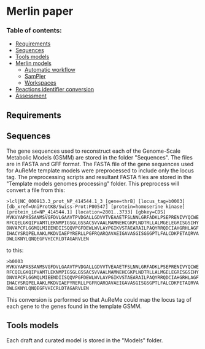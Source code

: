 # Merlin paper

### Table of contents:

- [Requirements](#requirements)
- [Sequences](#sequences)
- [Tools models](#tools-models)
- [Merlin models](#merlin-models)
  - [Automatic workflow](#automatic-workflow)
  - [SamPler](#sampler)
  - [Workspaces](#workspaces)
- [Reactions identifier conversion](#reactions-identifier-conversion)
- [Assessment](#assessment)

## Requirements

## Sequences

The gene sequences used to reconstruct each of the Genome-Scale Metabolic Models (GSMM) are stored in the folder "Sequences".
The files are in FASTA and GFF format. 
The FASTA file of the gene sequences used for AuReMe template models were preprocessed to include only the locus tag. 
The preprocessing scripts and resultant FASTA files are stored in the "Template models genomes processing" folder.
This preprocess will convert a file from this: 

```text
>lcl|NC_000913.3_prot_NP_414544.1_3 [gene=thrB] [locus_tag=b0003] [db_xref=UniProtKB/Swiss-Prot:P00547] [protein=homoserine kinase] [protein_id=NP_414544.1] [location=2801..3733] [gbkey=CDS]
MVKVYAPASSANMSVGFDVLGAAVTPVDGALLGDVVTVEAAETFSLNNLGRFADKLPSEPRENIVYQCWE
RFCQELGKQIPVAMTLEKNMPIGSGLGSSACSVVAALMAMNEHCGKPLNDTRLLALMGELEGRISGSIHY
DNVAPCFLGGMQLMIEENDIISQQVPGFDEWLWVLAYPGIKVSTAEARAILPAQYRRQDCIAHGRHLAGF
IHACYSRQPELAAKLMKDVIAEPYRERLLPGFRQARQAVAEIGAVASGISGSGPTLFALCDKPETAQRVA
DWLGKNYLQNQEGFVHICRLDTAGARVLEN
```

to this:

```text
>b0003
MVKVYAPASSANMSVGFDVLGAAVTPVDGALLGDVVTVEAAETFSLNNLGRFADKLPSEPRENIVYQCWE
RFCQELGKQIPVAMTLEKNMPIGSGLGSSACSVVAALMAMNEHCGKPLNDTRLLALMGELEGRISGSIHY
DNVAPCFLGGMQLMIEENDIISQQVPGFDEWLWVLAYPGIKVSTAEARAILPAQYRRQDCIAHGRHLAGF
IHACYSRQPELAAKLMKDVIAEPYRERLLPGFRQARQAVAEIGAVASGISGSGPTLFALCDKPETAQRVA
DWLGKNYLQNQEGFVHICRLDTAGARVLEN
```

This conversion is performed so that AuReMe could map the locus tag of each gene to the genes found in the template GSMM.


## Tools models

Each draft and curated model is stored in the "Models" folder.
